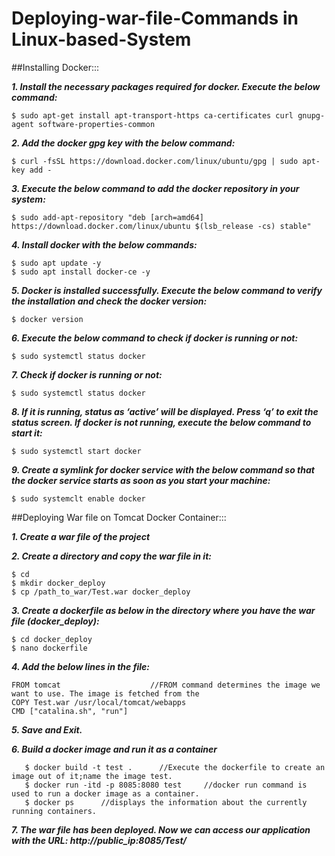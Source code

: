 # Deploying-war-file-Commands in Linux-based-System

##Installing Docker:::

___1. Install the necessary packages required for docker. Execute the below command:___

    $ sudo apt-get install apt-transport-https ca-certificates curl gnupg-agent software-properties-common

___2. Add the docker gpg key with the below command:___

    $ curl -fsSL https://download.docker.com/linux/ubuntu/gpg | sudo apt-key add -

___3. Execute the below command to add the docker repository in your system:___
    
    $ sudo add-apt-repository "deb [arch=amd64] https://download.docker.com/linux/ubuntu $(lsb_release -cs) stable"

___4. Install docker with the below commands:___
    
    $ sudo apt update -y
    $ sudo apt install docker-ce -y

___5. Docker is installed successfully. Execute the below command to verify the installation and check the docker version:___
    
    $ docker version

___6. Execute the below command to check if docker is running or not:___
   
    $ sudo systemctl status docker

___7. Check if docker is running or not:___
    
    $ sudo systemctl status docker

___8. If it is running, status as ‘active’ will be displayed. Press ‘q’ to exit the status screen. If docker is not running, execute the below command to start it:___
    
    $ sudo systemctl start docker

___9. Create a symlink for docker service with the below command so that the docker service starts as soon as you start your machine:___
    
    $ sudo systemclt enable docker
    
##Deploying War file on Tomcat Docker Container:::

___1. Create a war file of the project___

___2. Create a directory and copy the war file in it:___
   
    $ cd
    $ mkdir docker_deploy
    $ cp /path_to_war/Test.war docker_deploy

___3. Create a dockerfile as below in the directory where you have the war file (docker_deploy):___
  
    $ cd docker_deploy
    $ nano dockerfile

___4. Add the below lines in the file:___
   
    FROM tomcat                    //FROM command determines the image we want to use. The image is fetched from the
    COPY Test.war /usr/local/tomcat/webapps
    CMD ["catalina.sh", "run"]

___5. Save and Exit.___

___6. Build a docker image and run it as a container___
  
       $ docker build -t test .      //Execute the dockerfile to create an image out of it;name the image test.
       $ docker run -itd -p 8085:8080 test     //docker run command is used to run a docker image as a container.
       $ docker ps      //displays the information about the currently running containers.
   
___7. The war file has been deployed. Now we can access our application with the URL: http://public_ip:8085/Test/___
   
   
   
   
   
